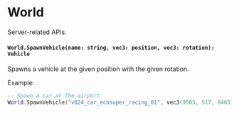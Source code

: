 # World

Server-related APIs.

#### `World.SpawnVehicle(name: string, vec3: position, vec3: rotation): Vehicle`

Spawns a vehicle at the given position with the given rotation.

Example:
```lua
-- Spawn a car at the airport
World.SpawnVehicle("v024_car_ecosuper_racing_01", vec3(9503, 517, 8463), vec3(0, 0, 0))
```